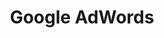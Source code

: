 ---
layout: default
title:  "Google AdWords"
parent: performance
summary: ""
index: 6
category: performance
permalink: /performance/google-adwords/
---